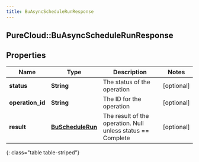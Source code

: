 ```yaml
---
title: BuAsyncScheduleRunResponse
---
```

## PureCloud::BuAsyncScheduleRunResponse

## Properties

|Name | Type | Description | Notes|
|------------ | ------------- | ------------- | -------------|
| **status** | **String** | The status of the operation | [optional] |
| **operation_id** | **String** | The ID for the operation | [optional] |
| **result** | [**BuScheduleRun**](BuScheduleRun.html) | The result of the operation.  Null unless status == Complete | [optional] |
{: class="table table-striped"}


